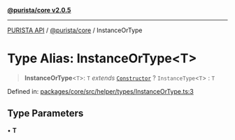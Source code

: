 [**@purista/core v2.0.5**](../README.md)

***

[PURISTA API](../../../packages.md) / [@purista/core](../README.md) / InstanceOrType

# Type Alias: InstanceOrType\<T\>

> **InstanceOrType**\<`T`\>: `T` *extends* [`Constructor`](Constructor.md) ? `InstanceType`\<`T`\> : `T`

Defined in: [packages/core/src/helper/types/InstanceOrType.ts:3](https://github.com/puristajs/purista/blob/master/packages/core/src/helper/types/InstanceOrType.ts#L3)

## Type Parameters

• **T**
